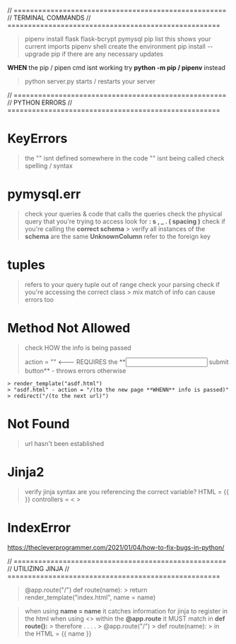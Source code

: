 // ====================================================
// TERMINAL COMMANDS
// ====================================================

> pipenv install flask flask-bcrypt pymysql
> pip list
    this shows your current imports
> pipenv shell
    create the environment
> pip install --upgrade pip
    if there are any necessary updates

**WHEN** the pip / pipen cmd isnt working
    try **python -m pip / pipenv** instead
> python server.py
    starts / restarts your server


// ====================================================
// PYTHON ERRORS
// ====================================================

# KeyErrors

> the "" isnt defined
> somewhere in the code "" isnt being called
> check spelling / syntax

# pymysql.err

> check your queries & code that calls the queries
> check the physical query that you're trying to access
> look for **: s , _ . ( spacing )**
> check if you're calling the **correct schema**
    > verify all instances of the **schema** are the same
> **UnknownColumn** refer to the foreign key

# tuples

> refers to your query
> tuple out of range
> check your parsing
> check if you're accessing the correct class
    > mix match of info can cause errors too

# Method Not Allowed

> check HOW the info is being passed
> <form> action = "" <---
> REQUIRES the **<input> submit button** - throws errors otherwise
    > render_template("asdf.html")
    > "asdf.html" - action = "/(to the new page **WHENN** info is passed)"
    > redirect("/(to the next url)")

# Not Found

> url hasn't been established

# Jinja2

> verify jinja syntax
> are you referencing the correct variable?
> HTML = {{ }}
> controllers = < >

# IndexError

https://thecleverprogrammer.com/2021/01/04/how-to-fix-bugs-in-python/


// ====================================================
// UTILIZING JINJA
// ====================================================

> @app.route("/<name>")
> def route(name):
    > return render_template("index.html", name = name)

> when using **name = name** it catches information for jinja to register in the html
> when using <> within the **@app.route** it MUST match in **def route():**
    > therefore . . . .
        > @app.route("/<name>")
        > def route(name):
        > in the HTML = {{ name }}